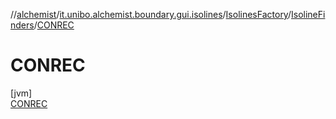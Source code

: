 //[alchemist](../../../../../index.md)/[it.unibo.alchemist.boundary.gui.isolines](../../../index.md)/[IsolinesFactory](../../index.md)/[IsolineFinders](../index.md)/[CONREC](index.md)

# CONREC

[jvm]\
[CONREC](index.md)
